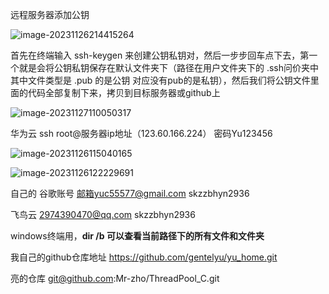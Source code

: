 远程服务器添加公钥

![image-20231126214415264](C:/Users/HP/Desktop/%E4%B8%80%E4%BA%9B%E6%8A%80%E6%9C%AF%E6%96%87%E7%AB%A0/image-20231126214415264.png)

首先在终端输入 ssh-keygen 来创建公钥私钥对，然后一步步回车点下去，第一个就是会将公钥私钥保存在默认文件夹下（路径在用户文件夹下的 .ssh问价夹中 其中文件类型是 .pub 的是公钥 对应没有pub的是私钥），然后我们将公钥文件里面的代码全部复制下来，拷贝到目标服务器或github上

![image-20231127110050317](C:/Users/HP/Desktop/%E4%B8%80%E4%BA%9B%E6%8A%80%E6%9C%AF%E6%96%87%E7%AB%A0/image-20231127110050317.png)

华为云      ssh root@服务器ip地址（123.60.166.224） 密码Yu123456

![image-20231126115040165](C:/Users/HP/Desktop/%E4%B8%80%E4%BA%9B%E6%8A%80%E6%9C%AF%E6%96%87%E7%AB%A0/image-20231126115040165.png)

![image-20231126122229691](C:/Users/HP/Desktop/%E4%B8%80%E4%BA%9B%E6%8A%80%E6%9C%AF%E6%96%87%E7%AB%A0/image-20231126122229691.png)

自己的 谷歌账号 邮箱yuc55577@gmail.com  skzzbhyn2936

飞鸟云 2974390470@qq.com  skzzbhyn2936





windows终端用，**dir /b 可以查看当前路径下的所有文件和文件夹**

我自己的github仓库地址  https://github.com/gentelyu/yu_home.git

亮的仓库 git@github.com:Mr-zho/ThreadPool_C.git